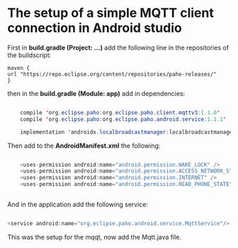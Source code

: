 <h1>The setup of a simple MQTT client connection in Android studio</h1>

First in **build.gradle (Project: ...)** add the following line in the repositories of the buildscript:

```
maven {
url "https://repo.eclipse.org/content/repositories/paho-releases/"
}
```

then in the **build.gradle (Module: app)** add in dependencies:

```java

    compile 'org.eclipse.paho:org.eclipse.paho.client.mqttv3:1.1.0'
    compile 'org.eclipse.paho:org.eclipse.paho.android.service:1.1.1'

    implementation 'androidx.localbroadcastmanager:localbroadcastmanager:1.0.0'
```


Then add to the **AndroidManifest.xml** the following:

```JAVA

    <uses-permission android:name="android.permission.WAKE_LOCK" />
    <uses-permission android:name="android.permission.ACCESS_NETWORK_STATE" />
    <uses-permission android:name="android.permission.INTERNET" />
    <uses-permission android:name="android.permission.READ_PHONE_STATE" />
    
```

And in the application add the following service:

```JAVA

<service android:name="org.eclipse.paho.android.service.MqttService"/>

```

This was the setup for the mqqt, now add the Mqtt.java file.
